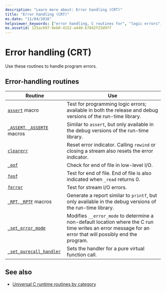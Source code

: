 ```yaml
---
description: "Learn more about: Error handling (CRT)"
title: "Error handling (CRT)"
ms.date: "11/04/2016"
helpviewer_keywords: ["error handling, C routines for", "logic errors", "error handling, library routines", "testing, for program errors"]
ms.assetid: 125ac697-9eb0-4152-a440-b7842f23d97f
---
```

# Error handling (CRT)

Use these routines to handle program errors.

## Error-handling routines

| Routine | Use |
|---|---|
| [`assert`](./reference/assert-macro-assert-wassert.md) macro | Test for programming logic errors; available in both the release and debug versions of the run-time library. |
| [`_ASSERT`, `_ASSERTE`](./reference/assert-asserte-assert-expr-macros.md) macros | Similar to `assert`, but only available in the debug versions of the run-time library. |
| [`clearerr`](./reference/clearerr.md) | Reset error indicator. Calling `rewind` or closing a stream also resets the error indicator. |
| [`_eof`](./reference/eof.md) | Check for end of file in low-level I/O. |
| [`feof`](./reference/feof.md) | Test for end of file. End of file is also indicated when `_read` returns 0. |
| [`ferror`](./reference/ferror.md) | Test for stream I/O errors. |
| [`_RPT`, `_RPTF`](./reference/rpt-rptf-rptw-rptfw-macros.md) macros | Generate a report similar to `printf`, but only available in the debug versions of the run-time library. |
| [`_set_error_mode`](./reference/set-error-mode.md) | Modifies `__error_mode` to determine a non-default location where the C run time writes an error message for an error that will possibly end the program. |
| [`_set_purecall_handler`](./reference/get-purecall-handler-set-purecall-handler.md) | Sets the handler for a pure virtual function call. |

## See also

- [Universal C runtime routines by category](./run-time-routines-by-category.md)
